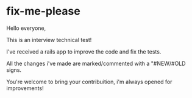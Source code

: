 # fix-me-please

Hello everyone,

This is an interview technical test!

I've received a rails app to improve the code and fix the tests.

All the changes i've made are marked/commented with a "#NEW/#OLD signs.

You're welcome to bring your contribuition, i'm always opened for improvements!

